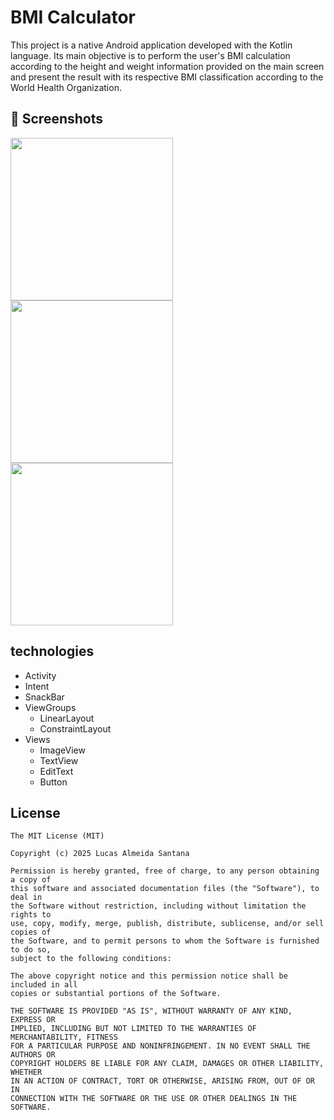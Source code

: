 # BMI Calculator
This project is a native Android application developed with the Kotlin language. Its main objective is to perform the user's BMI calculation according to the height and weight information provided on the main screen and present the result with its respective BMI classification according to the World Health Organization.

## :camera_flash: Screenshots
<!-- You can add more screenshots here if you like -->
<img src="https://github.com/user-attachments/assets/e80ae5e9-18b7-4010-ac51-5ca12d064942" width="260"/>
<img src="https://github.com/user-attachments/assets/453870c2-047a-45ee-ac40-5fd4852a4539" width="260"/>
<img src="https://github.com/user-attachments/assets/080150c1-92bd-4242-afd1-388e1f436838" width="260"/>

## technologies
- Activity
- Intent
- SnackBar
- ViewGroups
  - LinearLayout
  - ConstraintLayout
- Views
  - ImageView
  - TextView
  - EditText
  - Button


## License
```
The MIT License (MIT)

Copyright (c) 2025 Lucas Almeida Santana

Permission is hereby granted, free of charge, to any person obtaining a copy of
this software and associated documentation files (the "Software"), to deal in
the Software without restriction, including without limitation the rights to
use, copy, modify, merge, publish, distribute, sublicense, and/or sell copies of
the Software, and to permit persons to whom the Software is furnished to do so,
subject to the following conditions:

The above copyright notice and this permission notice shall be included in all
copies or substantial portions of the Software.

THE SOFTWARE IS PROVIDED "AS IS", WITHOUT WARRANTY OF ANY KIND, EXPRESS OR
IMPLIED, INCLUDING BUT NOT LIMITED TO THE WARRANTIES OF MERCHANTABILITY, FITNESS
FOR A PARTICULAR PURPOSE AND NONINFRINGEMENT. IN NO EVENT SHALL THE AUTHORS OR
COPYRIGHT HOLDERS BE LIABLE FOR ANY CLAIM, DAMAGES OR OTHER LIABILITY, WHETHER
IN AN ACTION OF CONTRACT, TORT OR OTHERWISE, ARISING FROM, OUT OF OR IN
CONNECTION WITH THE SOFTWARE OR THE USE OR OTHER DEALINGS IN THE SOFTWARE.
```
